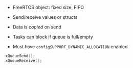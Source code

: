 
- FreeRTOS object: fixed size, FIFO
    
- Send/receive values or structs
    
- Data is _copied_ on send
    
- Tasks can block if queue is full/empty
    
- Must have `configSUPPORT_DYNAMIC_ALLOCATION` enabled

```c
xQueueSend();
xQueueReceive();
```